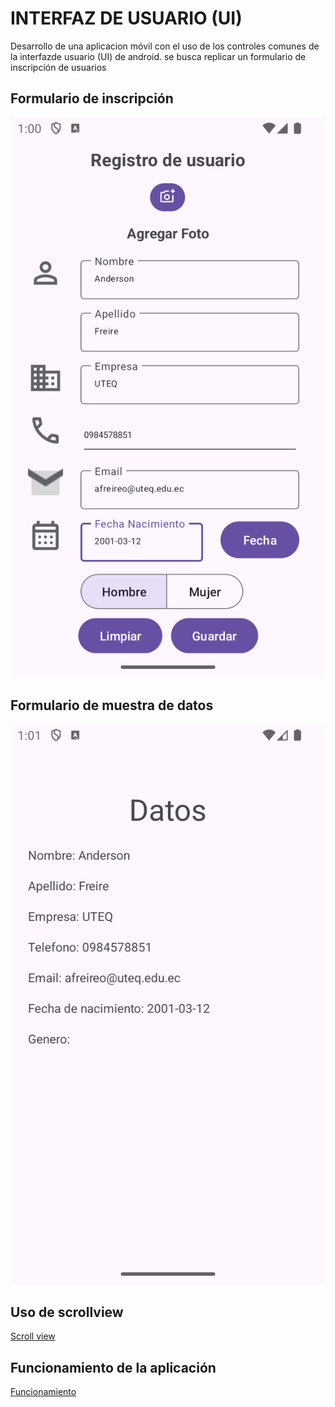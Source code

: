# INTERFAZ DE USUARIO (UI)
Desarrollo de una aplicacion móvil con el uso de los controles comunes de la interfazde usuario (UI) de android. se busca replicar un formulario de inscripción de usuarios 

## Formulario de inscripción
![Formulario](despliegue/RegistroDatos.png)

## Formulario de muestra de datos
![Formulario](despliegue/MuestraDatos.png)

## Uso de scrollview
[Scroll view](despliegue/scrollview.mp4)

## Funcionamiento de la aplicación
[Funcionamiento](despliegue/Funcionamiento.mp4)
